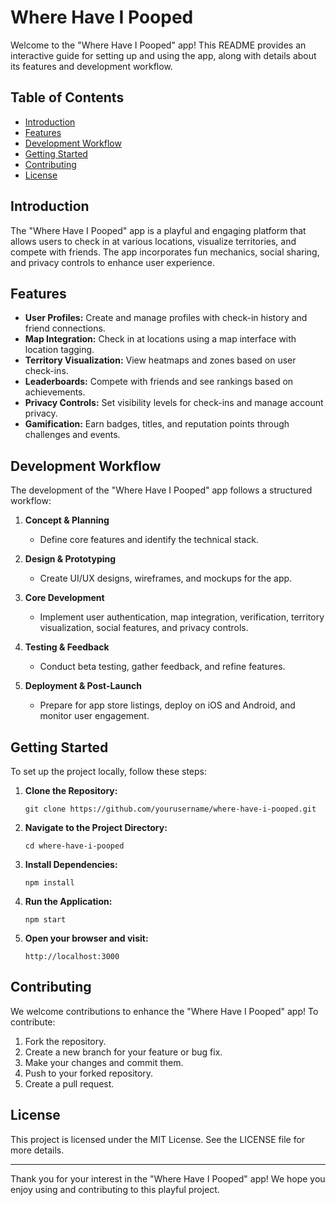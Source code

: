 # Where Have I Pooped

Welcome to the "Where Have I Pooped" app! This README provides an interactive guide for setting up and using the app, along with details about its features and development workflow.

## Table of Contents

- [Introduction](#introduction)
- [Features](#features)
- [Development Workflow](#development-workflow)
- [Getting Started](#getting-started)
- [Contributing](#contributing)
- [License](#license)

## Introduction

The "Where Have I Pooped" app is a playful and engaging platform that allows users to check in at various locations, visualize territories, and compete with friends. The app incorporates fun mechanics, social sharing, and privacy controls to enhance user experience.

## Features

- **User Profiles:** Create and manage profiles with check-in history and friend connections.
- **Map Integration:** Check in at locations using a map interface with location tagging.
- **Territory Visualization:** View heatmaps and zones based on user check-ins.
- **Leaderboards:** Compete with friends and see rankings based on achievements.
- **Privacy Controls:** Set visibility levels for check-ins and manage account privacy.
- **Gamification:** Earn badges, titles, and reputation points through challenges and events.

## Development Workflow

The development of the "Where Have I Pooped" app follows a structured workflow:

1. **Concept & Planning**
   - Define core features and identify the technical stack.
   
2. **Design & Prototyping**
   - Create UI/UX designs, wireframes, and mockups for the app.

3. **Core Development**
   - Implement user authentication, map integration, verification, territory visualization, social features, and privacy controls.

4. **Testing & Feedback**
   - Conduct beta testing, gather feedback, and refine features.

5. **Deployment & Post-Launch**
   - Prepare for app store listings, deploy on iOS and Android, and monitor user engagement.

## Getting Started

To set up the project locally, follow these steps:

1. **Clone the Repository:**
   ```
   git clone https://github.com/yourusername/where-have-i-pooped.git
   ```

2. **Navigate to the Project Directory:**
   ```
   cd where-have-i-pooped
   ```

3. **Install Dependencies:**
   ```
   npm install
   ```

4. **Run the Application:**
   ```
   npm start
   ```

5. **Open your browser and visit:**
   ```
   http://localhost:3000
   ```

## Contributing

We welcome contributions to enhance the "Where Have I Pooped" app! To contribute:

1. Fork the repository.
2. Create a new branch for your feature or bug fix.
3. Make your changes and commit them.
4. Push to your forked repository.
5. Create a pull request.

## License

This project is licensed under the MIT License. See the LICENSE file for more details.

---

Thank you for your interest in the "Where Have I Pooped" app! We hope you enjoy using and contributing to this playful project.